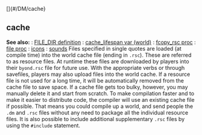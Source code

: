 []{#/DM/cache}
  ## cache
  **See also:**
  :   [FILE_DIR definition](ref/DM/preprocessor/define/FILE_DIR)
  :   [cache_lifespan var (world)](ref/world/var/cache_lifespan)
  :   [fcopy_rsc proc](ref/proc/fcopy_rsc)
  :   [file proc](ref/proc/file)
  :   [icons](ref/DM/icon)
  :   [sounds](ref/DM/sound)
  Files specified in single quotes are loaded (at compile time) into the
  world cache file (ending in `.rsc`). These are referred to as resource
  files. At runtime these files are downloaded by players into their
  `byond.rsc` file for future use. With the appropriate verbs or through
  savefiles, players may also upload files into the world cache.
  If a resource file is not used for a long time, it will be automatically
  removed from the cache file to save space. If a cache file gets too
  bulky, however, you may manually delete it and start from scratch.
  To make compilation faster and to make it easier to distribute code, the
  compiler will use an existing cache file if possible. That means you
  could compile up a world, and send people the `.dm` and `.rsc` files
  without any need to package all the individual resource files. It is
  also possible to include additional supplementary `.rsc` files by using
  the `#include` statement.